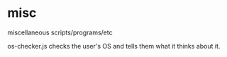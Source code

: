 # misc

miscellaneous scripts/programs/etc

os-checker.js checks the user's OS and tells them what it thinks about it.
